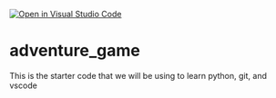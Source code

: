 [![Open in Visual Studio Code](https://classroom.github.com/assets/open-in-vscode-2e0aaae1b6195c2367325f4f02e2d04e9abb55f0b24a779b69b11b9e10269abc.svg)](https://classroom.github.com/online_ide?assignment_repo_id=17682729&assignment_repo_type=AssignmentRepo)
# adventure_game
This is the starter code that we will be using to learn python, git, and vscode
